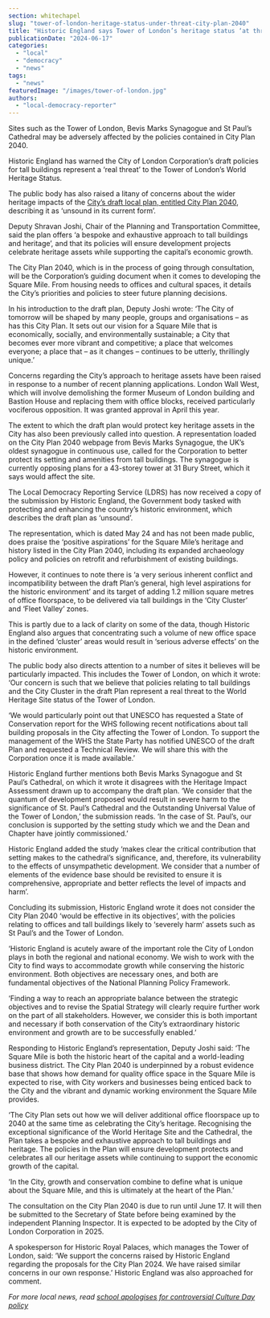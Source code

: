 ```yaml
---
section: whitechapel
slug: "tower-of-london-heritage-status-under-threat-city-plan-2040"
title: "Historic England says Tower of London’s heritage status ‘at threat’"
publicationDate: "2024-06-17"
categories: 
  - "local"
  - "democracy"
  - "news"
tags: 
  - "news"
featuredImage: "/images/tower-of-london.jpg"
authors: 
  - "local-democracy-reporter"
---
```


Sites such as the Tower of London, Bevis Marks Synagogue and St Paul’s Cathedral may be adversely affected by the policies contained in City Plan 2040.

Historic England has warned the City of London Corporation’s draft policies for tall buildings represent a ‘real threat’ to the Tower of London’s World Heritage Status. 

The public body has also raised a litany of concerns about the wider heritage impacts of the [City’s draft local plan, entitled City Plan 2040](https://www.cityoflondon.gov.uk/services/planning/planning-policy/city-plan-2040), describing it as ‘unsound in its current form’.

Deputy Shravan Joshi, Chair of the Planning and Transportation Committee, said the plan offers ‘a bespoke and exhaustive approach to tall buildings and heritage’, and that its policies will ensure development projects celebrate heritage assets while supporting the capital’s economic growth.

The City Plan 2040, which is in the process of going through consultation, will be the Corporation’s guiding document when it comes to developing the Square Mile. From housing needs to offices and cultural spaces, it details the City’s priorities and policies to steer future planning decisions.

In his introduction to the draft plan, Deputy Joshi wrote: ‘The City of tomorrow will be shaped by many people, groups and organisations – as has this City Plan. It sets out our vision for a Square Mile that is economically, socially, and environmentally sustainable; a City that becomes ever more vibrant and competitive; a place that welcomes everyone; a place that – as it changes – continues to be utterly, thrillingly unique.’

Concerns regarding the City’s approach to heritage assets have been raised in response to a number of recent planning applications. London Wall West, which will involve demolishing the former Museum of London building and Bastion House and replacing them with office blocks, received particularly vociferous opposition. It was granted approval in April this year.

The extent to which the draft plan would protect key heritage assets in the City has also been previously called into question. A representation loaded on the City Plan 2040 webpage from Bevis Marks Synagogue, the UK’s oldest synagogue in continuous use, called for the Corporation to better protect its setting and amenities from tall buildings. The synagogue is currently opposing plans for a 43-storey tower at 31 Bury Street, which it says would affect the site.

The Local Democracy Reporting Service (LDRS) has now received a copy of the submission by Historic England, the Government body tasked with protecting and enhancing the country’s historic environment, which describes the draft plan as ‘unsound’.

The representation, which is dated May 24 and has not been made public, does praise the ‘positive aspirations’ for the Square Mile’s heritage and history listed in the City Plan 2040, including its expanded archaeology policy and policies on retrofit and refurbishment of existing buildings.

However, it continues to note there is ‘a very serious inherent conflict and incompatibility between the draft Plan’s general, high level aspirations for the historic environment’ and its target of adding 1.2 million square metres of office floorspace, to be delivered via tall buildings in the ‘City Cluster’ and ‘Fleet Valley’ zones.

This is partly due to a lack of clarity on some of the data, though Historic England also argues that concentrating such a volume of new office space in the defined ‘cluster’ areas would result in ‘serious adverse effects’ on the historic environment.

The public body also directs attention to a number of sites it believes will be particularly impacted. This includes the Tower of London, on which it wrote: ‘Our concern is such that we believe that policies relating to tall buildings and the City Cluster in the draft Plan represent a real threat to the World Heritage Site status of the Tower of London.

‘We would particularly point out that UNESCO has requested a State of Conservation report for the WHS following recent notifications about tall building proposals in the City affecting the Tower of London. To support the management of the WHS the State Party has notified UNESCO of the draft Plan and requested a Technical Review. We will share this with the Corporation once it is made available.’

Historic England further mentions both Bevis Marks Synagogue and St Paul’s Cathedral, on which it wrote it disagrees with the Heritage Impact Assessment drawn up to accompany the draft plan. ‘We consider that the quantum of development proposed would result in severe harm to the significance of St. Paul’s Cathedral and the Outstanding Universal Value of the Tower of London,’ the submission reads. ‘In the case of St. Paul’s, our conclusion is supported by the setting study which we and the Dean and Chapter have jointly commissioned.’

Historic England added the study ‘makes clear the critical contribution that setting makes to the cathedral’s significance, and, therefore, its vulnerability to the effects of unsympathetic development. We consider that a number of elements of the evidence base should be revisited to ensure it is comprehensive, appropriate and better reflects the level of impacts and harm’.

Concluding its submission, Historic England wrote it does not consider the City Plan 2040 ‘would be effective in its objectives’, with the policies relating to offices and tall buildings likely to ‘severely harm’ assets such as St Paul’s and the Tower of London.

‘Historic England is acutely aware of the important role the City of London plays in both the regional and national economy. We wish to work with the City to find ways to accommodate growth while conserving the historic environment. Both objectives are necessary ones, and both are fundamental objectives of the National Planning Policy Framework.

‘Finding a way to reach an appropriate balance between the strategic objectives and to revise the Spatial Strategy will clearly require further work on the part of all stakeholders. However, we consider this is both important and necessary if both conservation of the City’s extraordinary historic environment and growth are to be successfully enabled.’

Responding to Historic England’s representation, Deputy Joshi said: ‘The Square Mile is both the historic heart of the capital and a world-leading business district. The City Plan 2040 is underpinned by a robust evidence base that shows how demand for quality office space in the Square Mile is expected to rise, with City workers and businesses being enticed back to the City and the vibrant and dynamic working environment the Square Mile provides.

‘The City Plan sets out how we will deliver additional office floorspace up to 2040 at the same time as celebrating the City’s heritage. Recognising the exceptional significance of the World Heritage Site and the Cathedral, the Plan takes a bespoke and exhaustive approach to tall buildings and heritage. The policies in the Plan will ensure development protects and celebrates all our heritage assets while continuing to support the economic growth of the capital.

‘In the City, growth and conservation combine to define what is unique about the Square Mile, and this is ultimately at the heart of the Plan.’

The consultation on the City Plan 2040 is due to run until June 17. It will then be submitted to the Secretary of State before being examined by the independent Planning Inspector. It is expected to be adopted by the City of London Corporation in 2025.

A spokesperson for Historic Royal Palaces, which manages the Tower of London, said: ‘We support the concerns raised by Historic England regarding the proposals for the City Plan 2024. We have raised similar concerns in our own response.’ Historic England was also approached for comment.

_For more local news, read_ [_school apologises for controversial Culture Day policy_](https://whitechapellondon.co.uk/mulberry-stepney-green-culture-day-dress-code-policy/)
